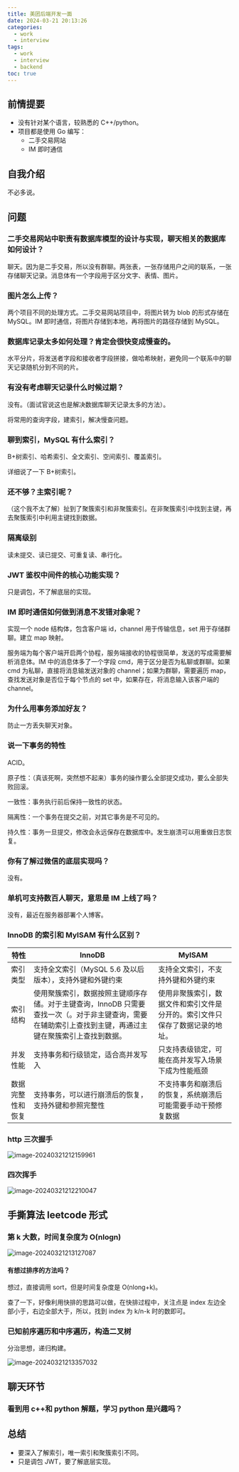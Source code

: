```yaml
---
title: 美团后端开发一面
date: 2024-03-21 20:13:26
categories:
  - work
  - interview
tags:
  - work
  - interview
  - backend
toc: true
---
```


## 前情提要

- 没有针对某个语言，较熟悉的 C++/python。
- 项目都是使用 Go 编写：
  - 二手交易网站
  - IM 即时通信

## 自我介绍

<!--more-->

不必多说。

## 问题

### 二手交易网站中职责有数据库模型的设计与实现，聊天相关的数据库如何设计？

聊天。因为是二手交易，所以没有群聊。两张表，一张存储用户之间的联系，一张存储聊天记录。消息体有一个字段用于区分文字、表情、图片。

### 图片怎么上传？

两个项目不同的处理方式。二手交易网站项目中，将图片转为 blob 的形式存储在 MySQL。IM 即时通信，将图片存储到本地，再将图片的路径存储到 MySQL。

### 数据库记录太多如何处理？肯定会很快变成慢查的。

水平分片，将发送者字段和接收者字段拼接，做哈希映射，避免同一个联系中的聊天记录随机分到不同的片。

### 有没有考虑聊天记录什么时候过期？

没有。（面试官说这也是解决数据库聊天记录太多的方法）。

将常用的查询字段，建索引，解决慢查问题。

### 聊到索引，MySQL 有什么索引？

B+树索引、哈希索引、全文索引、空间索引、覆盖索引。

详细说了一下 B+树索引。

### 还不够？主索引呢？

（这个我不太了解）扯到了聚簇索引和非聚簇索引。在非聚簇索引中找到主键，再去聚簇索引中利用主键找到数据。

### 隔离级别

读未提交、读已提交、可重复读、串行化。

### JWT 鉴权中间件的核心功能实现？

只是调包，不了解底层的实现。

### IM 即时通信如何做到消息不发错对象呢？

实现一个 node 结构体，包含客户端 id，channel 用于传输信息，set 用于存储群聊。建立 map 映射。

服务端为每个客户端开启两个协程，服务端接收的协程很简单，发送的写成需要解析消息体。IM 中的消息体多了一个字段 cmd，用于区分是否为私聊或群聊。如果 cmd 为私聊，直接将消息输发送对象的 channel；如果为群聊，需要遍历 map，查找发送对象是否位于每个节点的 set 中，如果存在，将消息输入该客户端的 channel。

### 为什么用事务添加好友？

防止一方丢失聊天对象。

### 说一下事务的特性

ACID。

原子性：（真该死啊，突然想不起来）事务的操作要么全部提交成功，要么全部失败回滚。

一致性：事务执行前后保持一致性的状态。

隔离性：一个事务在提交之前，对其它事务是不可见的。

持久性：事务一旦提交，修改会永远保存在数据库中。发生崩溃可以用重做日志恢复。

### 你有了解过微信的底层实现吗？

没有。

### 单机可支持数百人聊天，意思是 IM 上线了吗？

没有，最近在服务器部署个人博客。

### InnoDB 的索引和 MyISAM 有什么区别？

| 特性             | InnoDB                                                                                                                                                    | MyISAM                                                                       |
| ---------------- | --------------------------------------------------------------------------------------------------------------------------------------------------------- | ---------------------------------------------------------------------------- |
| 索引类型         | 支持全文索引（MySQL 5.6 及以后版本），支持外键和外键约束                                                                                                  | 支持全文索引，不支持外键和外键约束                                           |
| 索引结构         | 使用聚簇索引，数据按照主键顺序存储。对于主键查询，InnoDB 只需要查找一次（。对于非主键查询，需要在辅助索引上查找到主键，再通过主键在聚簇索引上查找到数据。 | 使用非聚簇索引，数据文件和索引文件是分开的。索引文件只保存了数据记录的地址。 |
| 并发性能         | 支持事务和行级锁定，适合高并发写入                                                                                                                        | 只支持表级锁定，可能在高并发写入场景下成为性能瓶颈                           |
| 数据完整性和恢复 | 支持事务，可以进行崩溃后的恢复，支持外键和参照完整性                                                                                                      | 不支持事务和崩溃后的恢复，系统崩溃后可能需要手动干预修复数据                 |

### http 三次握手

![image-20240321212159961](meituan-interview/image-20240321212159961.png)

### 四次挥手

![image-20240321212210047](meituan-interview/image-20240321212210047.png)

## 手撕算法 leetcode 形式

### 第 k 大数，时间复杂度为 O(nlogn)

![image-20240321213127087](meituan-interview/image-20240321213127087.png)

#### 有想过排序的方法吗？

想过，直接调用 sort，但是时间复杂度是 O(nlong+k)。

查了一下，好像利用快排的思路可以做，在快排过程中，关注点是 index 左边全部小于，右边全部大于，所以，找到 index 为 k/n-k 时的数即可。

### 已知前序遍历和中序遍历，构造二叉树

分治思想，递归构建。

![image-20240321213357032](meituan-interview/image-20240321213357032.png)

## 聊天环节

### 看到用 c++和 python 解题，学习 python 是兴趣吗？

## 总结

- 要深入了解索引，唯一索引和聚簇索引不同。
- 只是调包 JWT，要了解底层实现。
